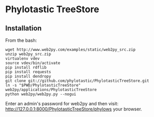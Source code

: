 Phylotastic TreeStore
=====================




Installation
------------
From the bash:

    wget http://www.web2py.com/examples/static/web2py_src.zip
    unzip web2py_src.zip
    virtualenv vdev
    source vdev/bin/activate
    pip install rdflib
    pip install requests
    pip install dendropy
    git clone git://github.com/phylotastic/PhylotasticTreeStore.git
    ln -s "$PWD/PhylotasticTreeStore" web2py/applications/PhylotasticTreeStore
    python web2py/web2py.py --nogui

Enter an admin's password for web2py and then visit:
    http://127.0.0.1:8000/PhylotasticTreeStore/phylows
your browser.
    
